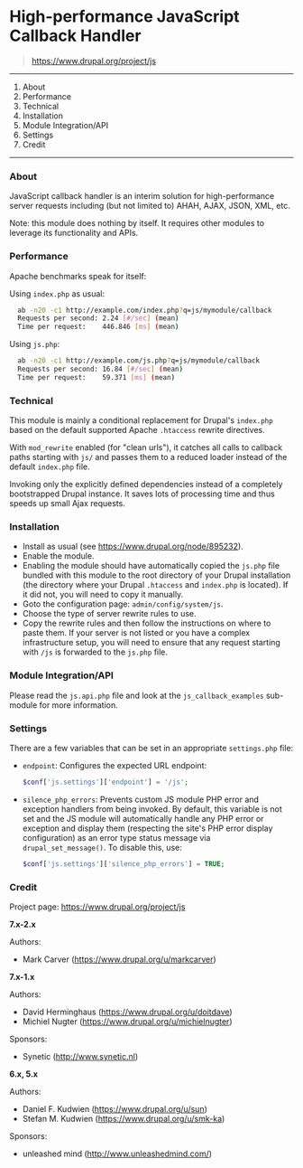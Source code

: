 # High-performance JavaScript Callback Handler
> https://www.drupal.org/project/js

---

1. About
2. Performance
3. Technical
4. Installation
5. Module Integration/API
6. Settings
7. Credit


---

### About

JavaScript callback handler is an interim solution for high-performance server 
requests including (but not limited to) AHAH, AJAX, JSON, XML, etc.

Note: this module does nothing by itself. It requires other modules to leverage
its functionality and APIs.


### Performance

Apache benchmarks speak for itself:

Using `index.php` as usual:

```bash
  ab -n20 -c1 http://example.com/index.php?q=js/mymodule/callback
  Requests per second: 2.24 [#/sec] (mean)
  Time per request:    446.846 [ms] (mean)
```

Using `js.php`:

```bash
  ab -n20 -c1 http://example.com/js.php?q=js/mymodule/callback
  Requests per second: 16.84 [#/sec] (mean)
  Time per request:    59.371 [ms] (mean)
```


### Technical

This module is mainly a conditional replacement for Drupal's `index.php` based
on the default supported Apache `.htaccess` rewrite directives.

With `mod_rewrite` enabled (for "clean urls"), it catches all calls to callback
paths starting with `js/` and passes them to a reduced loader instead of
the default `index.php` file.

Invoking only the explicitly defined dependencies instead of a completely
bootstrapped Drupal instance. It saves lots of processing time and thus speeds
up small Ajax requests.


### Installation

* Install as usual (see https://www.drupal.org/node/895232).
* Enable the module.
* Enabling the module should have automatically copied the `js.php` file bundled
  with this module to the root directory of your Drupal installation (the
  directory where your Drupal `.htaccess` and `index.php` is located). If it did
  not, you will need to copy it manually.
* Goto the configuration page: `admin/config/system/js`.
* Choose the type of server rewrite rules to use.
* Copy the rewrite rules and then follow the instructions on where to paste
  them. If your server is not listed or you have a complex infrastructure setup,
  you will need to ensure that any request starting with `/js` is forwarded to
  the `js.php` file.


### Module Integration/API

Please read the `js.api.php` file and look at the `js_callback_examples`
sub-module for more information.


### Settings

There are a few variables that can be set in an appropriate `settings.php` file:

- `endpoint`: Configures the expected URL endpoint:  
  ```php
  $conf['js.settings']['endpoint'] = '/js';
  ```
- `silence_php_errors`: Prevents custom JS module PHP error and exception
  handlers from being invoked. By default, this variable is not set and the
  JS module will automatically handle any PHP error or exception and display
  them (respecting the site's PHP error display configuration) as an error
  type status message via `drupal_set_message()`. To disable this, use:  
  ```php
  $conf['js.settings']['silence_php_errors'] = TRUE;
  ```


### Credit

Project page: https://www.drupal.org/project/js

**7.x-2.x**

Authors:
- Mark Carver (https://www.drupal.org/u/markcarver)

**7.x-1.x**

Authors:
- David Herminghaus (https://www.drupal.org/u/doitdave)
- Michiel Nugter (https://www.drupal.org/u/michielnugter)

Sponsors:
- Synetic (http://www.synetic.nl)

**6.x, 5.x**

Authors:
* Daniel F. Kudwien (https://www.drupal.org/u/sun)
* Stefan M. Kudwien (https://www.drupal.org/u/smk-ka)

Sponsors:
- unleashed mind (http://www.unleashedmind.com/)
